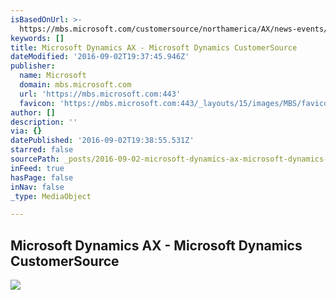 ```yaml
---
isBasedOnUrl: >-
  https://mbs.microsoft.com/customersource/northamerica/AX/news-events/news/Dyn365ax
keywords: []
title: Microsoft Dynamics AX - Microsoft Dynamics CustomerSource
dateModified: '2016-09-02T19:37:45.946Z'
publisher:
  name: Microsoft
  domain: mbs.microsoft.com
  url: 'https://mbs.microsoft.com:443'
  favicon: 'https://mbs.microsoft.com:443/_layouts/15/images/MBS/favicon.ico'
author: []
description: ''
via: {}
datePublished: '2016-09-02T19:38:55.531Z'
starred: false
sourcePath: _posts/2016-09-02-microsoft-dynamics-ax-microsoft-dynamics-customersource.md
inFeed: true
hasPage: false
inNav: false
_type: MediaObject

---
```

<article style=""><h1>Microsoft Dynamics AX - Microsoft Dynamics CustomerSource</h1><img src="https://mbs.microsoft.com/Files/public/Images/ShareImage-CustomerSource.jpg" /></article>